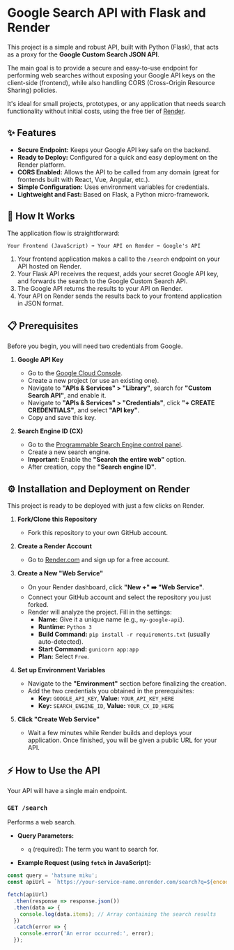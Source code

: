 # Google Search API with Flask and Render

This project is a simple and robust API, built with Python (Flask), that acts as a proxy for the **Google Custom Search JSON API**.

The main goal is to provide a secure and easy-to-use endpoint for performing web searches without exposing your Google API keys on the client-side (frontend), while also handling CORS (Cross-Origin Resource Sharing) policies.

It's ideal for small projects, prototypes, or any application that needs search functionality without initial costs, using the free tier of [Render](https://render.com/).

## ✨ Features

-   **Secure Endpoint:** Keeps your Google API key safe on the backend.
-   **Ready to Deploy:** Configured for a quick and easy deployment on the Render platform.
-   **CORS Enabled:** Allows the API to be called from any domain (great for frontends built with React, Vue, Angular, etc.).
-   **Simple Configuration:** Uses environment variables for credentials.
-   **Lightweight and Fast:** Based on Flask, a Python micro-framework.

## 🚀 How It Works

The application flow is straightforward:

`Your Frontend (JavaScript) ➡️ Your API on Render ➡️ Google's API`

1.  Your frontend application makes a call to the `/search` endpoint on your API hosted on Render.
2.  Your Flask API receives the request, adds your secret Google API key, and forwards the search to the Google Custom Search API.
3.  The Google API returns the results to your API on Render.
4.  Your API on Render sends the results back to your frontend application in JSON format.

## 📋 Prerequisites

Before you begin, you will need two credentials from Google.

1.  **Google API Key**
    -   Go to the [Google Cloud Console](https://console.cloud.google.com/).
    -   Create a new project (or use an existing one).
    -   Navigate to **"APIs & Services" > "Library"**, search for **"Custom Search API"**, and enable it.
    -   Navigate to **"APIs & Services" > "Credentials"**, click **"+ CREATE CREDENTIALS"**, and select **"API key"**.
    -   Copy and save this key.

2.  **Search Engine ID (CX)**
    -   Go to the [Programmable Search Engine control panel](https://programmablesearchengine.google.com/controlpanel/all).
    -   Create a new search engine.
    -   **Important:** Enable the **"Search the entire web"** option.
    -   After creation, copy the **"Search engine ID"**.

## ⚙️ Installation and Deployment on Render

This project is ready to be deployed with just a few clicks on Render.

1.  **Fork/Clone this Repository**
    -   Fork this repository to your own GitHub account.

2.  **Create a Render Account**
    -   Go to [Render.com](https://render.com/) and sign up for a free account.

3.  **Create a New "Web Service"**
    -   On your Render dashboard, click **"New +" ➡️ "Web Service"**.
    -   Connect your GitHub account and select the repository you just forked.
    -   Render will analyze the project. Fill in the settings:
        -   **Name:** Give it a unique name (e.g., `my-google-api`).
        -   **Runtime:** `Python 3`
        -   **Build Command:** `pip install -r requirements.txt` (usually auto-detected).
        -   **Start Command:** `gunicorn app:app`
        -   **Plan:** Select `Free`.

4.  **Set up Environment Variables**
    -   Navigate to the **"Environment"** section before finalizing the creation.
    -   Add the two credentials you obtained in the prerequisites:
        -   **Key:** `GOOGLE_API_KEY`, **Value:** `YOUR_API_KEY_HERE`
        -   **Key:** `SEARCH_ENGINE_ID`, **Value:** `YOUR_CX_ID_HERE`

5.  **Click "Create Web Service"**
    -   Wait a few minutes while Render builds and deploys your application. Once finished, you will be given a public URL for your API.

## ⚡ How to Use the API

Your API will have a single main endpoint.

### `GET /search`

Performs a web search.

-   **Query Parameters:**
    -   `q` (required): The term you want to search for.

-   **Example Request (using `fetch` in JavaScript):**

```javascript
const query = 'hatsune miku';
const apiUrl = `https://your-service-name.onrender.com/search?q=${encodeURIComponent(query)}`;

fetch(apiUrl)
  .then(response => response.json())
  .then(data => {
    console.log(data.items); // Array containing the search results
  })
  .catch(error => {
    console.error('An error occurred:', error);
  });
